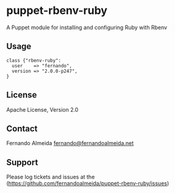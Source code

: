 puppet-rbenv-ruby
==============

A Puppet module for installing and configuring Ruby with Rbenv

Usage
--------------

    class {"rbenv-ruby":
      user    => "fernando",
      version => "2.0.0-p247",
    }

License
--------------

Apache License, Version 2.0

Contact
--------------

Fernando Almeida <fernando@fernandoalmeida.net>

Support
--------------

Please log tickets and issues at the (https://github.com/fernandoalmeida/puppet-rbenv-ruby/issues)
